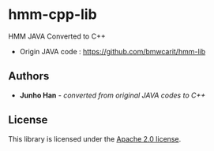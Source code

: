 # hmm-cpp-lib
HMM JAVA Converted to C++

- Origin JAVA code : https://github.com/bmwcarit/hmm-lib

## Authors

* **Junho Han** - *converted from original JAVA codes to C++*

## License

This library is licensed under the [Apache 2.0 license](http://www.apache.org/licenses/LICENSE-2.0.html).
